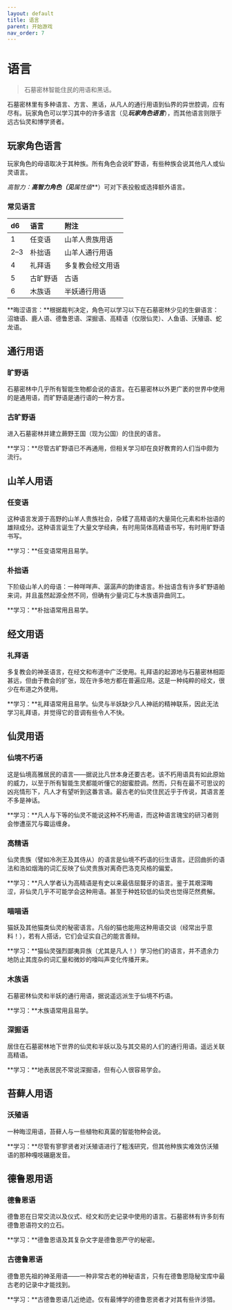 ```yaml
---
layout: default
title: 语言
parent: 开始游戏
nav_order: 7
---
```


# 语言

> 石墓密林智能住民的用语和黑话。

石墓密林里有多种语言、方言、黑话，从凡人的通行用语到仙界的异世腔调，应有尽有。玩家角色可以学习其中的许多语言（见***玩家角色语言***），而其他语言则限于远古仙灵和博学贤者。

## 玩家角色语言

玩家角色的母语取决于其种族。所有角色会说旷野语，有些种族会说其他凡人或仙灵语言。

**高智力：**高智力角色（见***属性值***）可对下表投骰或选择额外语言。

### 常见语言

| d6 | 语言 | 附注 |
| :--- | :---------- | :--------------------------------- |
| 1 | 任变语 | 山羊人贵族用语 |
| 2–3 | 朴拙语 | 山羊人通行用语 |
| 4 | 礼拜语 | 多复教会经文用语 |
| 5 | 古旷野语 | 古语 |
| 6 | 木族语 | 半妖通行用语 |

**晦涩语言：**根据裁判决定，角色可以学习以下在石墓密林少见的生僻语言：沼塘语、鹿人语、德鲁恩语、深掘语、高精语（仅限仙灵）、人鱼语、沃殖语、蛇龙语。

## 通行用语

### 旷野语

石墓密林中几乎所有智能生物都会说的语言。在石墓密林以外更广袤的世界中使用的是通用语，而旷野语是通行语的一种方言。

### 古旷野语

进入石墓密林并建立蕨野王国（现为公国）的住民的语言。

**学习：**尽管古旷野语已不再通用，但相关学习却在良好教育的人们当中颇为流行。

## 山羊人用语

### 任变语

这种语言发源于高野的山羊人贵族社会，杂糅了高精语的大量简化元素和朴拙语的雄辩成分。这种语言诞生了大量文学经典，有时用简体高精语书写，有时用旷野语书写。

**学习：**任变语常用且易学。

### 朴拙语

下阶级山羊人的母语：一种咩咩声、潺潺声的韵律语言。朴拙语含有许多旷野语舶来词，并且虽然起源全然不同，但确有少量词汇与木族语异曲同工。

**学习：**朴拙语常用且易学。

## 经文用语

### 礼拜语

多复教会的神圣语言，在经文和布道中广泛使用。礼拜语的起源地与石墓密林相距甚远，但由于教会的扩张，现在许多地方都在普遍应用。这是一种纯粹的经文，很少在布道之外使用。

**学习：**礼拜语常用且易学。仙灵与半妖缺少凡人神祇的精神联系，因此无法学习礼拜语，并觉得它的音调有些令人不快。

## 仙灵用语

### 仙境不朽语

这是仙境高雅居民的语言——据说比凡世本身还要古老。该不朽用语具有如此原始的威力，以至于所有智能生灵都能听懂它的甜蜜腔调。然而，只有在最不可思议的凶兆情形下，凡人才有望听到这番言语。最古老的仙灵住民近乎于传说，其语言差不多是神话。

**学习：**凡人与下等的仙灵不能说这种不朽用语，而这种语言瑰宝的研习者则会惨遭巫咒与霉运缠身。

### 高精语

仙灵贵族（譬如冷冽王及其侍从）的语言是仙境不朽语的衍生语言。迂回曲折的语法和浩如烟海的词汇反映了仙灵贵族对离奇巴洛克风格的偏爱。

**学习：**凡人学者认为高精语是有史以来最佶屈聱牙的语言。鉴于其艰深晦涩，非仙灵几乎不可能学会这种用语。甚至于种姓较低的仙灵也觉得茫然费解。

### 喵喵语

猫妖及其他猫类仙灵的秘密语言。凡俗的猫也能用这种用语交谈（经常出乎意料！），若有人搭话，它们会证实自己的能言善辩。

**学习：**猫仙灵强烈鄙夷异族（尤其是凡人！）学习他们的语言，并不遗余力地防止其庞杂的词汇量和微妙的嚎叫声变化传播开来。

### 木族语

石墓密林仙灵和半妖的通行用语，据说遥远派生于仙境不朽语。

**学习：**木族语常用且易学。

### 深掘语

居住在石墓密林地下世界的仙灵和半妖以及与其交易的人们的通行用语。遥远关联高精语。

**学习：**地表居民不常说深掘语，但有心人很容易学会。

## 苔藓人用语

### 沃殖语

一种晦涩用语，苔藓人与一些植物和真菌的智能物种会说。

**学习：**尽管有寥寥贤者对沃殖语进行了粗浅研究，但其他种族实难效仿沃殖语的那种嘎吱碾磨发音。

## 德鲁恩用语

### 德鲁恩语

德鲁恩在日常交流以及仪式、经文和历史记录中使用的语言。石墓密林有许多刻有德鲁恩语符文的立石。

**学习：**德鲁恩语及其复杂文字是德鲁恩严守的秘密。

### 古德鲁恩语

德鲁恩先祖的神圣用语——一种非常古老的神秘语言，只有在德鲁恩隐秘宝库中最古老的记录中才能找到。

**学习：**古德鲁恩语几近绝迹。仅有最博学的德鲁恩贤者才对其有些许涉猎。
